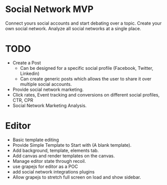 # Social Network MVP 
Connect yours social accounts and start debating over a topic. Create your own social network. Analyze all social networks at a single place.

# TODO

- Create a Post
  - Can be designed for a specific social profile (Facebook, Twitter, Linkedin)
  - Can create generic posts which allows the user to share it over multiple social accounts.
- Provide social network marketing.
- Click rates, Event tracking and conversions on different social profiles, CTR, CPR
- Social Network Marketing Analysis.

# Editor
- Basic template editing
- Provide Simple Template to Start with (A blank template).
- Add background, template, elements tab.
- Add canvas and render templates on the canvas.
- Manage editor state through recoil.
- use grapejs for editor as a POC
- add social network integrations plugins
- Allow grapejs to stretch full screen on load and show sidebar.
